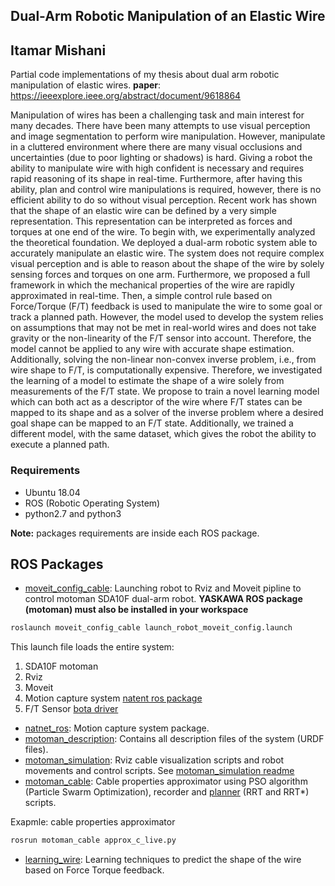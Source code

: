 Dual-Arm Robotic Manipulation of an Elastic Wire
---
Itamar Mishani
---
Partial code implementations of my thesis about dual arm robotic manipulation of elastic wires. 
**paper**: https://ieeexplore.ieee.org/abstract/document/9618864

Manipulation of wires has been a challenging task and main interest for many decades. There have been many attempts to use visual perception and image segmentation to perform wire manipulation. However, manipulate in a cluttered environment where there are many visual occlusions and uncertainties (due to poor lighting or shadows) is hard. Giving a robot the ability to manipulate wire with high confident is necessary and requires rapid reasoning of its shape in real-time. Furthermore, after having this ability, plan and control wire manipulations is required, however, there is no efficient ability to do so without visual perception. Recent work has shown that the shape of an elastic wire can be defined by a very simple representation. This representation can be interpreted as forces and torques at one end of the wire. To begin with, we experimentally analyzed the theoretical foundation. We deployed a dual-arm robotic system able to accurately manipulate an elastic wire. The system does not require complex visual perception and is able to reason about the shape of the wire by solely sensing forces and torques on one arm. Furthermore, we proposed a full framework in which the mechanical properties of the wire are rapidly approximated in real-time. Then, a simple control rule based on Force/Torque (F/T) feedback is used to manipulate the wire to some goal or track a planned path. However, the model used to develop the system relies on assumptions that may not be met in real-world wires and does not take gravity or the non-linearity of the F/T sensor into account. Therefore, the model cannot be applied to any wire with accurate shape estimation. Additionally, solving the non-linear non-convex inverse problem, i.e., from wire shape to F/T, is computationally expensive. Therefore, we investigated the learning of a model to estimate the shape of a wire solely from measurements of the F/T state. We propose to train a novel learning model which can both act as a descriptor of the wire where F/T states can be mapped to its shape and as a solver of the inverse problem where a desired goal shape can be mapped to an F/T state. Additionally, we trained a different model, with the same dataset, which gives the robot the ability to execute a planned path.

### Requirements
* Ubuntu 18.04
* ROS (Robotic Operating System)
* python2.7 and python3

**Note:** packages requirements are inside each ROS package.

## ROS Packages
* [moveit_config_cable](moveit_config_cable): Launching robot to Rviz and Moveit pipline to control motoman SDA10F dual-arm robot. **YASKAWA ROS package (motoman) must also be installed in your workspace**
```sh
roslaunch moveit_config_cable launch_robot_moveit_config.launch
```
This launch file loads the entire system:
1. SDA10F motoman
2. Rviz
3. Moveit
4. Motion capture system [natent ros package](natnet_ros)
5. F/T Sensor [bota driver](https://gitlab.com/imishani/bota_driver)

* [natnet_ros](natnet_ros): Motion capture system package.
* [motoman_description](motoman_description): Contains all description files of the system (URDF files).
* [motoman_simulation](motoman_simulation): Rviz cable visualization scripts and robot movements and control scripts. See [motoman_simulation readme](motoman_simulation/README.md)
* [motoman_cable](motoman_cable): Cable properties approximator using PSO algorithm (Particle Swarm Optimization), recorder and [planner](motoman_cable/scripts/path_plan) (RRT and RRT*) scripts.

Exapmle: 
cable properties approximator
```sh
rosrun motoman_cable approx_c_live.py
```
* [learning_wire](learning_wire): Learning techniques to predict the shape of the wire based on Force Torque feedback.
